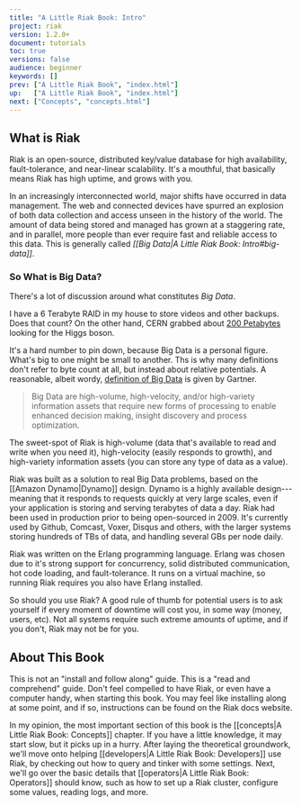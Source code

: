 ```yaml
---
title: "A Little Riak Book: Intro"
project: riak
version: 1.2.0+
document: tutorials
toc: true
versions: false
audience: beginner
keywords: []
prev: ["A Little Riak Book", "index.html"]
up:   ["A Little Riak Book", "index.html"]
next: ["Concepts", "concepts.html"]
---
```


<!-- As current users will tell you, Riak "just works". This is a testament to Riak's design, but has the downside where you can run a cluster for quite a long time without knowing how it works. This short manual is an attempt at resolving that conflict.
 -->

## What is Riak

Riak is an open-source, distributed key/value database for high availability, fault-tolerance, and near-linear scalability. It's a mouthful, that basically means Riak has high uptime, and grows with you.

<!-- Data has become more available, more valuable in the aggregate, and easier to access. -->

In an increasingly interconnected world, major shifts have occurred in data management. The web and connected devices have spurred an explosion of both data collection and access unseen in the history of the world. The amount of data being stored and managed has grown at a staggering rate, and in parallel, more people than ever require fast and reliable access to this data. This is generally called *[[Big Data|A Little Riak Book: Intro#big-data]]*.

<aside id="big-data" class="sidebar"><h3>So What is Big Data?</h3>

There's a lot of discussion around what constitutes <em>Big Data</em>.

I have a 6 Terabyte RAID in my house to store videos and other backups. Does that count? On the other hand, CERN grabbed about [200 Petabytes](http://www.itbusinessedge.com/cm/blogs/lawson/the-big-data-software-problem-behind-cerns-higgs-boson-hunt/?cs=50736) looking for the Higgs boson.

It's a hard number to pin down, because Big Data is a personal figure. What's big to one might be small to another. Ths is why many definitions don't refer to byte count at all, but instead about relative potentials. A reasonable, albeit wordy, [definition of Big Data](http://www.gartner.com/DisplayDocument?ref=clientFriendlyUrl&id=2057415) is given by Gartner.

<blockquote>Big Data are high-volume, high-velocity, and/or high-variety information assets that require new forms of processing to enable enhanced decision making, insight discovery and process optimization.</blockquote>
</aside>

The sweet-spot of Riak is high-volume (data that's available to read and write when you need it), high-velocity (easily responds to growth), and high-variety information assets (you can store any type of data as a value).

<!-- But Riak was also built to be easy to operate and remain highly available at all times, while respecting the reality of consistency tradeoffs at scale. -->

Riak was built as a solution to real Big Data problems, based on the [[Amazon Dynamo|Dynamo]] design. Dynamo is a highly available design---meaning that it responds to requests quickly at very large scales, even if your application is storing and serving terabytes of data a day. Riak had been used in production prior to being open-sourced in 2009. It's currently used by Github, Comcast, Voxer, Disqus and others, with the larger systems storing hundreds of TBs of data, and handling several GBs per node daily.

Riak was written on the Erlang programming language. Erlang was chosen due to it's strong support for concurrency, solid distributed communication, hot code loading, and fault-tolerance. It runs on a virtual machine, so running Riak requires you also have Erlang installed.

So should you use Riak? A good rule of thumb for potential users is to ask yourself if every moment of downtime will cost you, in some way (money, users, etc). Not all systems require such extreme amounts of uptime, and if you don't, Riak may not be for you.

## About This Book

This is not an "install and follow along" guide. This is a "read and comprehend" guide. Don't feel compelled to have Riak, or even have a computer handy, when starting this book. You may feel like installing along at some point, and if so, instructions can be found on the Riak docs website.

In my opinion, the most important section of this book is the [[concepts|A Little Riak Book: Concepts]] chapter. If you have a little knowledge, it may start slow, but it picks up in a hurry. After laying the theoretical groundwork, we'll move onto helping [[developers|A Little Riak Book: Developers]] use Riak, by checking out how to query and tinker with some settings. Next, we'll go over the basic details that [[operators|A Little Riak Book: Operators]] should know, such as how to set up a Riak cluster, configure some values, reading logs, and more.
